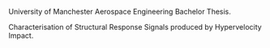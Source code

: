 University of Manchester Aerospace Engineering Bachelor Thesis.

Characterisation of Structural Response Signals produced by Hypervelocity Impact.

